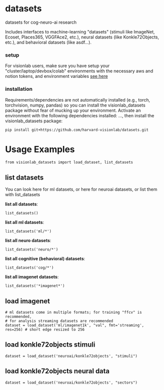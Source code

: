 # datasets
datasets for cog-neuro-ai research

Includes interfaces to machine-learning "datasets" (stimuli like ImageNet, Ecoset, Places365, VGGFAce2, etc.), neural datasets (like Konkle72Objects, etc.), and behavioral datasets (like asdf...).

### setup

For visionlab users, make sure you have setup your "cluster/laptop/devbox/colab" environments with the necessary aws and notion tokens, and environment variables [see here]()

### installation

Requirements/dependencies are not automatically installed (e.g., torch, torchvision, numpy, pandas) so you can install the visionlab_datasets package without fear of mucking up your environment. Activate an environment with the following dependencies installed: ..., then install the visionlab_datasets package:
```
pip install git+https://github.com/harvard-visionlab/datasets.git
```

# Usage Examples

```
from visionlab_datasets import load_dataset, list_datasets
```

## list datasets
You can look here for ml datasets, or here for neuroai datasets, or list them with list_datasets

**list all datasets**:
```
list_datasets()
```

**list all ml datasets**:
```
list_datasets('ml/*')
```

**list all neuro datasets**:
```
list_datasets('neuro/*')
```

**list all cognitive (behavioral) datasets**:
```
list_datasets('cog/*')
```

**list all imagenet datasets**:
```
list_datasets('*imagenet*')
```

## load imagenet
```
# ml datasets come in multiple formats; for training "ffcv" is recommended, 
# for analysis streaming datasets are recommended
dataset = load_dataset('ml/imagenet1k', "val", fmt='streaming', res=256) # short edge resized to 256
```

## load konkle72objects stimuli
```
dataset = load_dataset('neuroai/konkle72objects', "stimuli")
```

## load konkle72objects neural data
```
dataset = load_dataset('neuroai/konkle72objects', "sectors")
```



